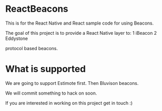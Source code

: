 # ReactBeacons
This is for the React Native and React sample code for using Beacons.

The goal of this project is to provide a React Native layer to:
1  iBeacon
2  Eddystone

protocol based beacons.

# What is supported
We are going to support Estimote first. Then Bluvison beacons.

We will commit something to hack on soon.

If you are interested in working on this project get in touch :)
